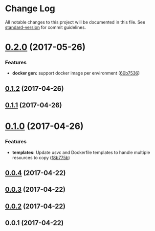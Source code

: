 # Change Log

All notable changes to this project will be documented in this file. See [standard-version](https://github.com/conventional-changelog/standard-version) for commit guidelines.

<a name="0.2.0"></a>
# [0.2.0](https://github.com/Workpop/usvc/compare/v0.1.2...v0.2.0) (2017-05-26)


### Features

* **docker gen:** support docker image per environment ([60b7536](https://github.com/Workpop/usvc/commit/60b7536))



<a name="0.1.2"></a>
## [0.1.2](https://github.com/Workpop/usvc/compare/v0.1.1...v0.1.2) (2017-04-26)



<a name="0.1.1"></a>
## [0.1.1](https://github.com/Workpop/usvc/compare/v0.1.0...v0.1.1) (2017-04-26)



<a name="0.1.0"></a>
# [0.1.0](https://github.com/Workpop/usvc/compare/v0.0.4...v0.1.0) (2017-04-26)


### Features

* **templates:** Update usvc and Dockerfile templates to handle multiple resources to copy ([f8b775b](https://github.com/Workpop/usvc/commit/f8b775b))



<a name="0.0.4"></a>
## [0.0.4](https://github.com/Workpop/usvc/compare/v0.0.3...v0.0.4) (2017-04-22)



<a name="0.0.3"></a>
## [0.0.3](https://github.com/Workpop/usvc/compare/v0.0.2...v0.0.3) (2017-04-22)



<a name="0.0.2"></a>
## [0.0.2](https://github.com/Workpop/usvc/compare/v0.0.1...v0.0.2) (2017-04-22)



<a name="0.0.1"></a>
## 0.0.1 (2017-04-22)

